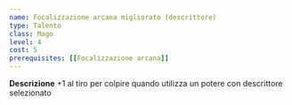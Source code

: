 ```yaml
---
name: Focalizzazione arcana migliorato (descrittore)
type: Talento
class: Mago
level: 4
cost: 5
prerequisites: [[Focalizzazione arcana]]
---
```


**Descrizione**
+1 al tiro per colpire quando utilizza un potere con descrittore selezionato